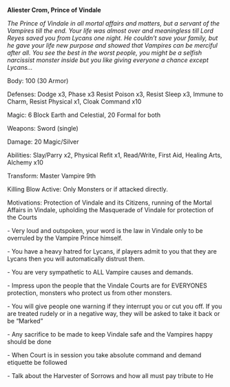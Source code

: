 **Aliester Crom, Prince of Vindale**

*The Prince of Vindale in all mortal affairs and matters, but a servant of the Vampires till the end. Your life was almost over and meaningless till Lord Reyes saved you from Lycans one night. He couldn’t save your family, but he gave your life new purpose and showed that Vampires can be merciful after all. You see the best in the worst people, you might be a selfish narcissist monster inside but you like giving everyone a chance except Lycans…*

Body: 100 (30 Armor)

Defenses: Dodge x3, Phase x3 Resist Poison x3, Resist Sleep x3, Immune to Charm, Resist Physical x1, Cloak Command x10

Magic: 6 Block Earth and Celestial, 20 Formal for both

Weapons: Sword (single)

Damage: 20 Magic/Silver

Abilities: Slay/Parry x2, Physical Refit x1, Read/Write, First Aid, Healing Arts, Alchemy x10

Transform: Master Vampire 9th

Killing Blow Active: Only Monsters or if attacked directly.

Motivations: Protection of Vindale and its Citizens, running of the Mortal Affairs in Vindale, upholding the Masquerade of Vindale for protection of the Courts

\-    Very loud and outspoken, your word is the law in Vindale only to be overruled by the Vampire Prince himself.

\-    You have a heavy hatred for Lycans, if players admit to you that they are Lycans then you will automatically distrust them.

\-    You are very sympathetic to ALL Vampire causes and demands.

\-    Impress upon the people that the Vindale Courts are for EVERYONES protection, monsters who protect us from other monsters.

\-    You will give people one warning if they interrupt you or cut you off. If you are treated rudely or in a negative way, they will be asked to take it back or be “Marked”

\-    Any sacrifice to be made to keep Vindale safe and the Vampires happy should be done

\-    When Court is in session you take absolute command and demand etiquette be followed

\-    Talk about the Harvester of Sorrows and how all must pay tribute to He
